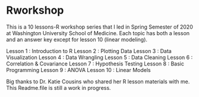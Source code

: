 # Rworkshop

This is a 10 lessons-R workshop series that I led in Spring Semester of 2020 at Washington University School of Medicine. Each topic has both a lesson and an answer key except for lesson 10 (linear modeling). 

Lesson 1 : Introduction to R 
Lesson 2 : Plotting Data
Lesson 3 : Data Visualization
Lesson 4 : Data Wrangling
Lesson 5 : Data Cleaning
Lesson 6 : Correlation & Covariance
Lesson 7 : Hypothesis Testing
Lesson 8 : Basic Programming
Lesson 9 : ANOVA
Lesson 10 : Linear Models


Big thanks to Dr. Katie Cousins who shared her R lesson materials with me. This Readme.file is still a work in progress. 
